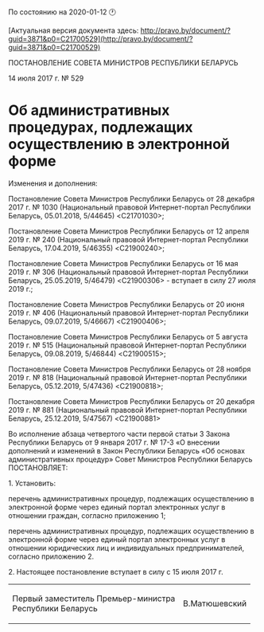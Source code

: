 По состоянию на 2020-01-12 &#x1F550;

[Актуальная версия документа здесь: http://pravo.by/document/?guid=3871&p0=C21700529](http://pravo.by/document/?guid=3871&p0=C21700529)

<p>ПОСТАНОВЛЕНИЕ СОВЕТА МИНИСТРОВ РЕСПУБЛИКИ БЕЛАРУСЬ</p>
<p>14 июля 2017 г. № 529</p>
<h1>Об административных процедурах, подлежащих осуществлению в электронной форме</h1>
<p>Изменения и дополнения:</p>
<p>Постановление Совета Министров Республики Беларусь от 28 декабря 2017 г. № 1030 (Национальный правовой Интернет-портал Республики Беларусь, 05.01.2018, 5/44645) &lt;C21701030&gt;;</p>
<p>Постановление Совета Министров Республики Беларусь от 12 апреля 2019 г. № 240 (Национальный правовой Интернет-портал Республики Беларусь, 17.04.2019, 5/46355) &lt;C21900240&gt;;</p>
<p>Постановление Совета Министров Республики Беларусь от 16 мая 2019 г. № 306 (Национальный правовой Интернет-портал Республики Беларусь, 25.05.2019, 5/46479) &lt;C21900306&gt; - вступает в силу 27 июля 2019 г.;</p>
<p>Постановление Совета Министров Республики Беларусь от 20 июня 2019 г. № 406 (Национальный правовой Интернет-портал Республики Беларусь, 09.07.2019, 5/46667) &lt;C21900406&gt;;</p>
<p>Постановление Совета Министров Республики Беларусь от 5 августа 2019 г. № 515 (Национальный правовой Интернет-портал Республики Беларусь, 09.08.2019, 5/46844) &lt;C21900515&gt;;</p>
<p>Постановление Совета Министров Республики Беларусь от 28 ноября 2019 г. № 818 (Национальный правовой Интернет-портал Республики Беларусь, 05.12.2019, 5/47436) &lt;C21900818&gt;;</p>
<p>Постановление Совета Министров Республики Беларусь от 20 декабря 2019 г. № 881 (Национальный правовой Интернет-портал Республики Беларусь, 25.12.2019, 5/47567) &lt;C21900881&gt;</p>
<p></p>
<p>Во исполнение абзаца четвертого части первой статьи 3 Закона Республики Беларусь от 9 января 2017 г. № 17-З «О внесении дополнений и изменений в Закон Республики Беларусь «Об основах административных процедур» Совет Министров Республики Беларусь ПОСТАНОВЛЯЕТ:</p>
<p>1. Установить:</p>
<p>перечень административных процедур, подлежащих осуществлению в электронной форме через единый портал электронных услуг в отношении граждан, согласно приложению 1;</p>
<p>перечень административных процедур, подлежащих осуществлению в электронной форме через единый портал электронных услуг в отношении юридических лиц и индивидуальных предпринимателей, согласно приложению 2.</p>
<p>2. Настоящее постановление вступает в силу с 15 июля 2017 г.</p>
<p></p>
<table><tr>
<td><p>Первый заместитель Премьер-министра<br>Республики Беларусь</p></td>
<td><p>В.Матюшевский</p></td>
</tr></table>
<p></p>